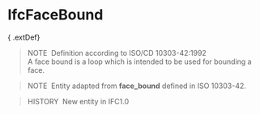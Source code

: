 IfcFaceBound
============

{ .extDef}
> NOTE&nbsp; Definition according to ISO/CD 10303-42:1992  
> A face bound is a loop which is intended to be used for bounding a face.

> NOTE&nbsp; Entity adapted from **face_bound** defined in ISO 10303-42.

> HISTORY&nbsp; New entity in IFC1.0
